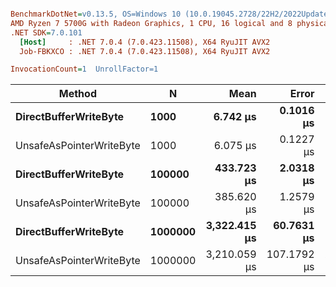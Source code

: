 ``` ini

BenchmarkDotNet=v0.13.5, OS=Windows 10 (10.0.19045.2728/22H2/2022Update)
AMD Ryzen 7 5700G with Radeon Graphics, 1 CPU, 16 logical and 8 physical cores
.NET SDK=7.0.101
  [Host]     : .NET 7.0.4 (7.0.423.11508), X64 RyuJIT AVX2
  Job-FBKXCO : .NET 7.0.4 (7.0.423.11508), X64 RyuJIT AVX2

InvocationCount=1  UnrollFactor=1  

```
|                   Method |       N |         Mean |       Error |      StdDev |       Median | Allocated |
|------------------------- |-------- |-------------:|------------:|------------:|-------------:|----------:|
|    **DirectBufferWriteByte** |    **1000** |     **6.742 μs** |   **0.1016 μs** |   **0.0793 μs** |     **6.700 μs** |     **600 B** |
| UnsafeAsPointerWriteByte |    1000 |     6.075 μs |   0.1227 μs |   0.2304 μs |     6.000 μs |     600 B |
|    **DirectBufferWriteByte** |  **100000** |   **433.723 μs** |   **2.0318 μs** |   **1.6966 μs** |   **433.900 μs** |     **600 B** |
| UnsafeAsPointerWriteByte |  100000 |   385.620 μs |   1.2579 μs |   1.1767 μs |   385.600 μs |     600 B |
|    **DirectBufferWriteByte** | **1000000** | **3,322.415 μs** |  **60.7631 μs** | **129.4910 μs** | **3,403.400 μs** |     **600 B** |
| UnsafeAsPointerWriteByte | 1000000 | 3,210.059 μs | 107.1792 μs | 293.4012 μs | 3,236.000 μs |     600 B |
